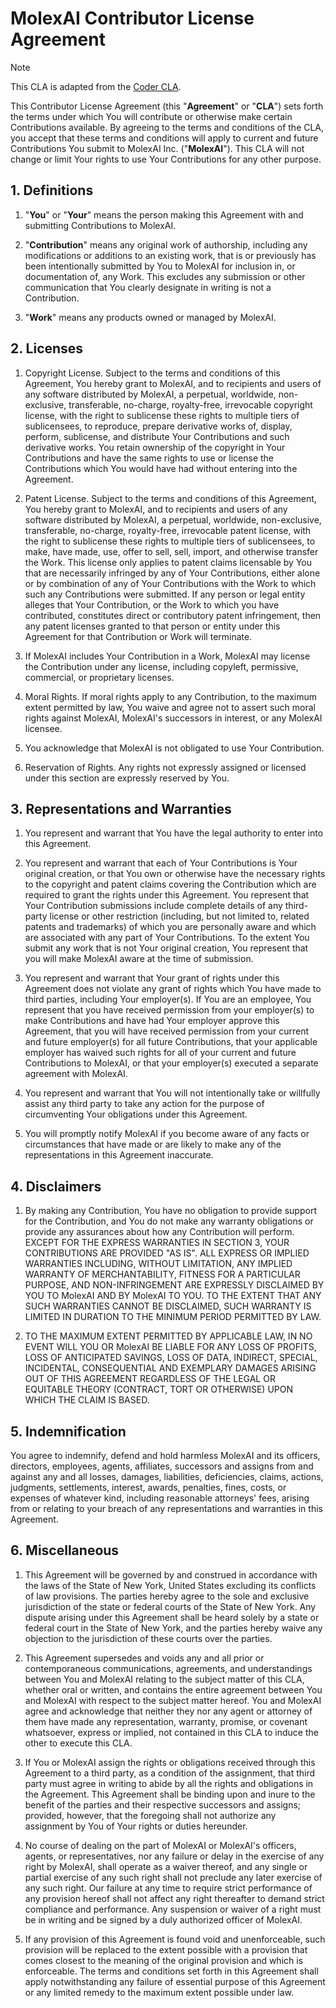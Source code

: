 # MolexAI Contributor License Agreement

> [!NOTE]
> This CLA is adapted from the [Coder CLA](https://github.com/coder/cla).

This Contributor License Agreement (this "**Agreement**" or "**CLA**") sets forth the terms under which You will contribute or otherwise make certain Contributions available. By agreeing to the terms and conditions of the CLA, you accept that these terms and conditions will apply to current and future Contributions You submit to MolexAI Inc. ("**MolexAI**"). This CLA will not change or limit Your rights to use Your Contributions for any other purpose.

## 1. Definitions

1. "**You**" or "**Your**" means the person making this Agreement with and submitting Contributions to MolexAI.

2. "**Contribution**" means any original work of authorship, including any modifications or additions to an existing work, that is or previously has been intentionally submitted by You to MolexAI for inclusion in, or documentation of, any Work. This excludes any submission or other communication that You clearly designate in writing is not a Contribution.

3. "**Work**" means any products owned or managed by MolexAI.

## 2. Licenses

1. Copyright License. Subject to the terms and conditions of this Agreement, You hereby grant to MolexAI, and to recipients and users of any software distributed by MolexAI, a perpetual, worldwide, non-exclusive, transferable, no-charge, royalty-free, irrevocable copyright license, with the right to sublicense these rights to multiple tiers of sublicensees, to reproduce, prepare derivative works of, display, perform, sublicense, and distribute Your Contributions and such derivative works. You retain ownership of the copyright in Your Contributions and have the same rights to use or license the Contributions which You would have had without entering into the Agreement.

2. Patent License. Subject to the terms and conditions of this Agreement, You hereby grant to MolexAI, and to recipients and users of any software distributed by MolexAI, a perpetual, worldwide, non-exclusive, transferable, no-charge, royalty-free, irrevocable patent license, with the right to sublicense these rights to multiple tiers of sublicensees, to make, have made, use, offer to sell, sell, import, and otherwise transfer the Work. This license only applies to patent claims licensable by You that are necessarily infringed by any of Your Contributions, either alone or by combination of any of Your Contributions with the Work to which such any Contributions were submitted. If any person or legal entity alleges that Your Contribution, or the Work to which you have contributed, constitutes direct or contributory patent infringement, then any patent licenses granted to that person or entity under this Agreement for that Contribution or Work will terminate.

3. If MolexAI includes Your Contribution in a Work, MolexAI may license the Contribution under any license, including copyleft, permissive, commercial, or proprietary licenses.

4. Moral Rights. If moral rights apply to any Contribution, to the maximum extent permitted by law, You waive and agree not to assert such moral rights against MolexAI, MolexAI's successors in interest, or any MolexAI licensee.

5. You acknowledge that MolexAI is not obligated to use Your Contribution.

6. Reservation of Rights. Any rights not expressly assigned or licensed under this section are expressly reserved by You.

## 3. Representations and Warranties

1. You represent and warrant that You have the legal authority to enter into this Agreement.

2. You represent and warrant that each of Your Contributions is Your original creation, or that You own or otherwise have the necessary rights to the copyright and patent claims covering the Contribution which are required to grant the rights under this Agreement. You represent that Your Contribution submissions include complete details of any third-party license or other restriction (including, but not limited to, related patents and trademarks) of which you are personally aware and which are associated with any part of Your Contributions. To the extent You submit any work that is not Your original creation, You represent that you will make MolexAI aware at the time of submission.

3. You represent and warrant that Your grant of rights under this Agreement does not violate any grant of rights which You have made to third parties, including Your employer(s). If You are an employee, You represent that you have received permission from your employer(s) to make Contributions and have had Your employer approve this Agreement, that you will have received permission from your current and future employer(s) for all future Contributions, that your applicable employer has waived such rights for all of your current and future Contributions to MolexAI, or that your employer(s) executed a separate agreement with MolexAI.

4. You represent and warrant that You will not intentionally take or willfully assist any third party to take any action for the purpose of circumventing Your obligations under this Agreement.

5. You will promptly notify MolexAI if you become aware of any facts or circumstances that have made or are likely to make any of the representations in this Agreement inaccurate.

## 4. Disclaimers

1. By making any Contribution, You have no obligation to provide support for the Contribution, and You do not make any warranty obligations or provide any assurances about how any Contribution will perform. EXCEPT FOR THE EXPRESS WARRANTIES IN SECTION 3, YOUR CONTRIBUTIONS ARE PROVIDED "AS IS". ALL EXPRESS OR IMPLIED WARRANTIES INCLUDING, WITHOUT LIMITATION, ANY IMPLIED WARRANTY OF MERCHANTABILITY, FITNESS FOR A PARTICULAR PURPOSE, AND NON-INFRINGEMENT ARE EXPRESSLY DISCLAIMED BY YOU TO MolexAI AND BY MolexAI TO YOU. TO THE EXTENT THAT ANY SUCH WARRANTIES CANNOT BE DISCLAIMED, SUCH WARRANTY IS LIMITED IN DURATION TO THE MINIMUM PERIOD PERMITTED BY LAW.

2. TO THE MAXIMUM EXTENT PERMITTED BY APPLICABLE LAW, IN NO EVENT WILL YOU OR MolexAI BE LIABLE FOR ANY LOSS OF PROFITS, LOSS OF ANTICIPATED SAVINGS, LOSS OF DATA, INDIRECT, SPECIAL, INCIDENTAL, CONSEQUENTIAL AND EXEMPLARY DAMAGES ARISING OUT OF THIS AGREEMENT REGARDLESS OF THE LEGAL OR EQUITABLE THEORY (CONTRACT, TORT OR OTHERWISE) UPON WHICH THE CLAIM IS BASED.

## 5. Indemnification

You agree to indemnify, defend and hold harmless MolexAI and its officers, directors, employees, agents, affiliates, successors and assigns from and against any and all losses, damages, liabilities, deficiencies, claims, actions, judgments, settlements, interest, awards, penalties, fines, costs, or expenses of whatever kind, including reasonable attorneys' fees, arising from or relating to your breach of any representations and warranties in this Agreement.

## 6. Miscellaneous

1. This Agreement will be governed by and construed in accordance with the laws of the State of New York, United States excluding its conflicts of law provisions. The parties hereby agree to the sole and exclusive jurisdiction of the state or federal courts of the State of New York. Any dispute arising under this Agreement shall be heard solely by a state or federal court in the State of New York, and the parties hereby waive any objection to the jurisdiction of these courts over the parties.

2. This Agreement supersedes and voids any and all prior or contemporaneous communications, agreements, and understandings between You and MolexAI relating to the subject matter of this CLA, whether oral or written, and contains the entire agreement between You and MolexAI with respect to the subject matter hereof. You and MolexAI agree and acknowledge that neither they nor any agent or attorney of them have made any representation, warranty, promise, or covenant whatsoever, express or implied, not contained in this CLA to induce the other to execute this CLA.

3. If You or MolexAI assign the rights or obligations received through this Agreement to a third party, as a condition of the assignment, that third party must agree in writing to abide by all the rights and obligations in the Agreement. This Agreement shall be binding upon and inure to the benefit of the parties and their respective successors and assigns; provided, however, that the foregoing shall not authorize any assignment by You of Your rights or duties hereunder.

4. No course of dealing on the part of MolexAI or MolexAI's officers, agents, or representatives, nor any failure or delay in the exercise of any right by MolexAI, shall operate as a waiver thereof, and any single or partial exercise of any such right shall not preclude any later exercise of any such right. Our failure at any time to require strict performance of any provision hereof shall not affect any right thereafter to demand strict compliance and performance. Any suspension or waiver of a right must be in writing and be signed by a duly authorized officer of MolexAI.

5. If any provision of this Agreement is found void and unenforceable, such provision will be replaced to the extent possible with a provision that comes closest to the meaning of the original provision and which is enforceable. The terms and conditions set forth in this Agreement shall apply notwithstanding any failure of essential purpose of this Agreement or any limited remedy to the maximum extent possible under law.
